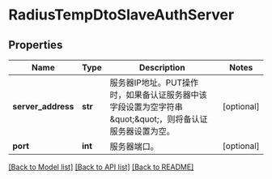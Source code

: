 # RadiusTempDtoSlaveAuthServer

## Properties
Name | Type | Description | Notes
------------ | ------------- | ------------- | -------------
**server_address** | **str** | 服务器IP地址。PUT操作时，如果备认证服务器中该字段设置为空字符串\&quot;\&quot;，则将备认证服务器设置为空。 | [optional] 
**port** | **int** | 服务器端口。 | [optional] 

[[Back to Model list]](../README.md#documentation-for-models) [[Back to API list]](../README.md#documentation-for-api-endpoints) [[Back to README]](../README.md)


